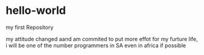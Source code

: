# hello-world
my first Repository

my attitude changed aand am commited to put more effot for my furture life,
i will be one of the number programmers in SA even in africa if possible
